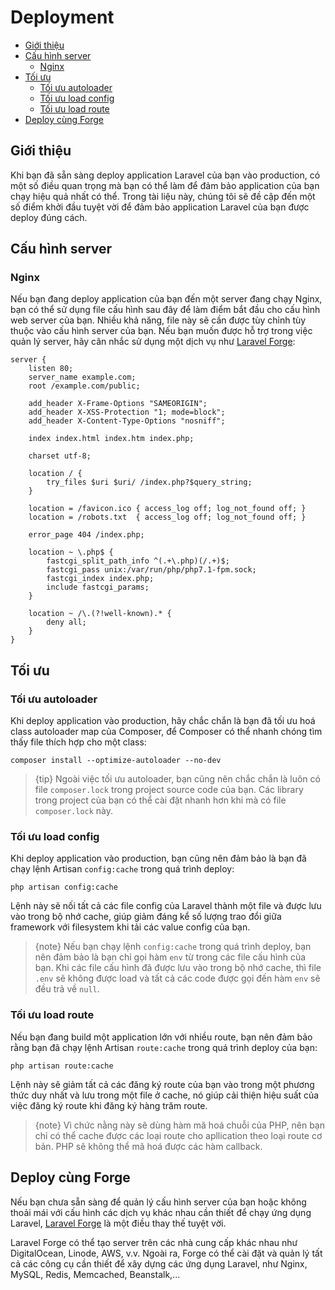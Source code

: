 # Deployment

- [Giới thiệu](#introduction)
- [Cấu hình server](#server-configuration)
    - [Nginx](#nginx)
- [Tối ưu](#optimization)
    - [Tối ưu autoloader](#autoloader-optimization)
    - [Tối ưu load config](#optimizing-configuration-loading)
    - [Tối ưu load route](#optimizing-route-loading)
- [Deploy cùng Forge](#deploying-with-forge)

<a name="introduction"></a>
## Giới thiệu

Khi bạn đã sẵn sàng deploy application Laravel của bạn vào production, có một số điều quan trọng mà bạn có thể làm để đảm bảo application của bạn chạy hiệu quả nhất có thể. Trong tài liệu này, chúng tôi sẽ đề cập đến một số điểm khởi đầu tuyệt vời để đảm bảo application Laravel của bạn được deploy đúng cách.

<a name="server-configuration"></a>
## Cấu hình server

<a name="nginx"></a>
### Nginx

Nếu bạn đang deploy application của bạn đến một server đang chạy Nginx, bạn có thể sử dụng file cấu hình sau đây để làm điểm bắt đầu cho cấu hình web server của bạn. Nhiều khả năng, file này sẽ cần được tùy chỉnh tùy thuộc vào cấu hình server của bạn. Nếu bạn muốn được hỗ trợ trong việc quản lý server, hãy cân nhắc sử dụng một dịch vụ như [Laravel Forge](https://forge.laravel.com):

    server {
        listen 80;
        server_name example.com;
        root /example.com/public;

        add_header X-Frame-Options "SAMEORIGIN";
        add_header X-XSS-Protection "1; mode=block";
        add_header X-Content-Type-Options "nosniff";

        index index.html index.htm index.php;

        charset utf-8;

        location / {
            try_files $uri $uri/ /index.php?$query_string;
        }

        location = /favicon.ico { access_log off; log_not_found off; }
        location = /robots.txt  { access_log off; log_not_found off; }

        error_page 404 /index.php;

        location ~ \.php$ {
            fastcgi_split_path_info ^(.+\.php)(/.+)$;
            fastcgi_pass unix:/var/run/php/php7.1-fpm.sock;
            fastcgi_index index.php;
            include fastcgi_params;
        }

        location ~ /\.(?!well-known).* {
            deny all;
        }
    }

<a name="optimization"></a>
## Tối ưu

<a name="autoloader-optimization"></a>
### Tối ưu autoloader

Khi deploy application vào production, hãy chắc chắn là bạn đã tối ưu hoá class autoloader map của Composer, để Composer có thể nhanh chóng tìm thấy file thích hợp cho một class:

    composer install --optimize-autoloader --no-dev

> {tip} Ngoài việc tối ưu autoloader, bạn cũng nên chắc chắn là luôn có file `composer.lock` trong project source code của bạn. Các library trong project của bạn có thể cài đặt nhanh hơn khi mà có file `composer.lock` này.

<a name="optimizing-configuration-loading"></a>
### Tối ưu load config

Khi deploy application vào production, bạn cũng nên đảm bảo là bạn đã chạy lệnh Artisan `config:cache` trong quá trình deploy:

    php artisan config:cache

Lệnh này sẽ nối tất cả các file config của Laravel thành một file và được lưu vào trong bộ nhớ cache, giúp giảm đáng kể số lượng trao đổi giữa framework với filesystem khi tải các value config của bạn.

> {note} Nếu bạn chạy lệnh `config:cache` trong quá trình deploy, bạn nên đảm bảo là bạn chỉ gọi hàm `env` từ trong các file cấu hình của bạn. Khi các file cấu hình đã được lưu vào trong bộ nhớ cache, thì file `.env` sẽ không được load và tất cả các code được gọi đến hàm `env` sẽ đều trả về `null`.

<a name="optimizing-route-loading"></a>
### Tối ưu load route

Nếu bạn đang build một application lớn với nhiều route, bạn nên đảm bảo rằng bạn đã chạy lệnh Artisan `route:cache` trong quá trình deploy của bạn:

    php artisan route:cache

Lệnh này sẽ giảm tất cả các đăng ký route của bạn vào trong một phương thức duy nhất và lưu trong một file ở cache, nó giúp cải thiện hiệu suất của việc đăng ký route khi đăng ký hàng trăm route.

> {note} Vì chức nằng này sẽ dùng hàm mã hoá chuỗi của PHP, nên bạn chỉ có thể cache được các loại route cho apllication theo loại route cơ bản. PHP sẽ không thể mã hoá được các hàm callback.

<a name="deploying-with-forge"></a>
## Deploy cùng Forge

Nếu bạn chưa sẵn sàng để quản lý cấu hình server của bạn hoặc không thoải mái với cấu hình các dịch vụ khác nhau cần thiết để chạy ứng dụng Laravel, [Laravel Forge](https://forge.laravel.com) là một điều thay thế tuyệt vời.

Laravel Forge có thể tạo server trên các nhà cung cấp khác nhau như DigitalOcean, Linode, AWS, v.v. Ngoài ra, Forge có thể cài đặt và quản lý tất cả các công cụ cần thiết để xây dựng các ứng dụng Laravel, như Nginx, MySQL, Redis, Memcached, Beanstalk,...
